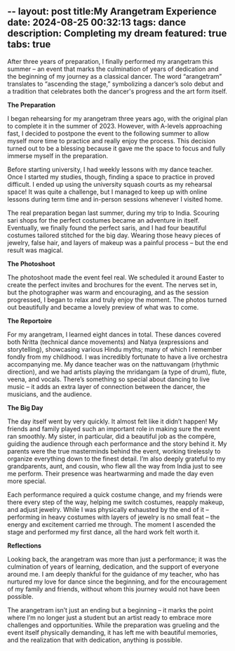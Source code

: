 --
layout: post
title:My Arangetram Experience
date: 2024-08-25 00:32:13
tags: dance
description: Completing my dream
featured: true
tabs: true
--

After three years of preparation, I finally performed my arangetram this summer – an event that marks the culmination of years of dedication and the beginning of my journey as a classical dancer. The word “arangetram” translates to “ascending the stage,” symbolizing a dancer’s solo debut and a tradition that celebrates both the dancer's progress and the art form itself. 

**The Preparation**

I began rehearsing for my arangetram three years ago, with the original plan to complete it in the summer of 2023. However, with A-levels approaching fast, I decided to postpone the event to the following summer to allow myself more time to practice and really enjoy the process. This decision turned out to be a blessing because it gave me the space to focus and fully immerse myself in the preparation.

Before starting university, I had weekly lessons with my dance teacher. Once I started my studies, though, finding a space to practice in proved difficult. I ended up using the university squash courts as my rehearsal space! It was quite a challenge, but I managed to keep up with online lessons during term time and in-person sessions whenever I visited home.

The real preparation began last summer, during my trip to India. Scouring sari shops for the perfect costumes became an adventure in itself. Eventually, we finally found the perfect saris, and I had four beautiful costumes tailored stitched for the big day. Wearing those heavy pieces of jewelry, false hair, and layers of makeup was a painful process – but the end result was magical.

**The Photoshoot**

The photoshoot made the event feel real. We scheduled it around Easter to create the perfect invites and brochures for the event. The nerves set in, but the photographer was warm and encouraging, and as the session progressed, I began to relax and truly enjoy the moment. The photos turned out beautifully and became a lovely preview of what was to come. 

**The Reportoire**

For my arangetram, I learned eight dances in total. These dances covered both Nritta (technical dance movements) and Natya (expressions and storytelling), showcasing various Hindu myths; many of which I remember fondly from my childhood. I was incredibly fortunate to have a live orchestra accompanying me. My dance teacher was on the nattuvangam (rhythmic direction), and we had artists playing the mridangam (a type of drum), flute, veena, and vocals. There’s something so special about dancing to live music – it adds an extra layer of connection between the dancer, the musicians, and the audience.

**The Big Day**

The day itself went by very quickly. It almost felt like it didn’t happen! My friends and family played such an important role in making sure the event ran smoothly. My sister, in particular, did a beautiful job as the compère, guiding the audience through each performance and the story behind it. My parents were the true masterminds behind the event, working tirelessly to organize everything down to the finest detail. I’m also deeply grateful to my grandparents, aunt, and cousin, who flew all the way from India just to see me perform. Their presence was heartwarming and made the day even more special.

Each performance required a quick costume change, and my friends were there every step of the way, helping me switch costumes, reapply makeup, and adjust jewelry. While I was physically exhausted by the end of it – performing in heavy costumes with layers of jewelry is no small feat – the energy and excitement carried me through. The moment I ascended the stage and performed my first dance, all the hard work felt worth it.

**Reflections**

Looking back, the arangetram was more than just a performance; it was the culmination of years of learning, dedication, and the support of everyone around me. I am deeply thankful for the guidance of my teacher, who has nurtured my love for dance since the beginning, and for the encouragement of my family and friends, without whom this journey would not have been possible.

The arangetram isn’t just an ending but a beginning – it marks the point where I’m no longer just a student but an artist ready to embrace more challenges and opportunities. While the preparation was grueling and the event itself physically demanding, it has left me with beautiful memories, and the realization that with dedication, anything is possible.
